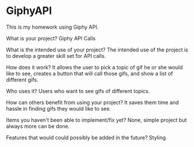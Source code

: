 # GiphyAPI
This is my homework using Giphy API.


What is your project? Giphy API Calls

What is the intended use of your project? The intended use of the project is to develop a greater skill set for API calls.

How does it work? It allows the user to pick a topic of gif he or she would like to see, creates a button that will call those gifs, and show a list of different gifs.

Who uses it? Users who want to see gifs of different topics.

How can others benefit from using your project? It saves them time and hassle in finding gifs they would like to see.

Items you haven't been able to implement/fix yet? None, simple project but always more can be done.

Features that would could possibly be added in the future? Styling.
  
